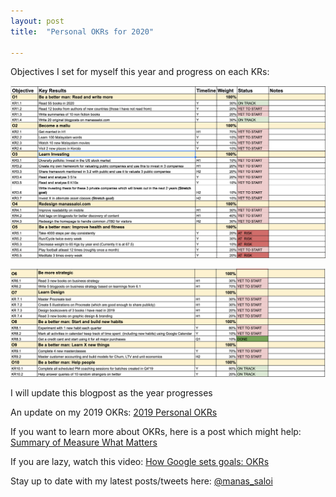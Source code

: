 ```yaml
---
layout: post
title:  "Personal OKRs for 2020"

---
```


Objectives I set for myself this year and progress on each KRs:

![Personal OKRs 2020 part 1](/assets/img/OKRS1_2020.png)

![Personal OKRs 2020 part 2](/assets/img/OKRS2_2020.png)

I will update this blogpost as the year progresses

An update on my 2019 OKRs: [2019 Personal OKRs](https://manassaloi.com/2019/11/01/personal-OKRs-update-2019.html)

If you want to learn more about OKRs, here is a post which might help: [Summary of Measure What Matters](https://manassaloi.com/booksummaries/2016/03/02/measure-what-matters-doerr.html)

If you are lazy, watch this video: [How Google sets goals: OKRs](https://www.youtube.com/watch?v=mJB83EZtAjc)

Stay up to date with my latest posts/tweets here: [@manas_saloi](http://twitter.com/manas_saloi)
